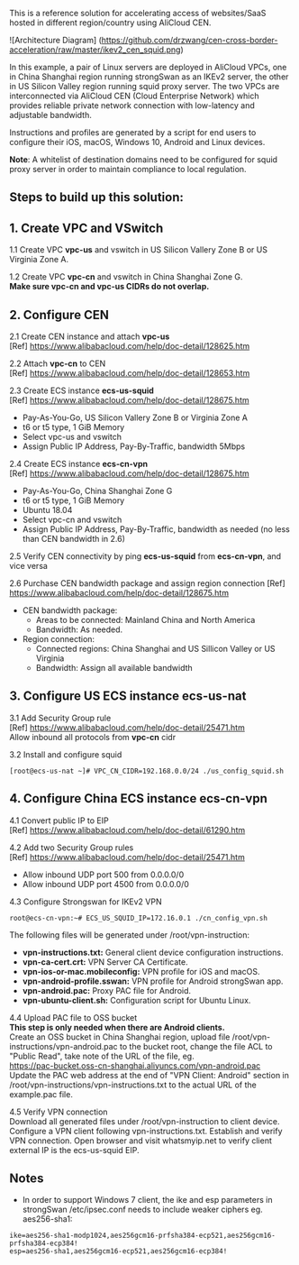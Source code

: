 This is a reference solution for accelerating access of websites/SaaS hosted in different region/country using AliCloud CEN.  

![Architecture Diagram] (https://github.com/drzwang/cen-cross-border-acceleration/raw/master/ikev2_cen_squid.png)

In this example, a pair of Linux servers are deployed in AliCloud VPCs, one in China Shanghai region running strongSwan as an IKEv2 server, the other in US Silicon Valley region running squid proxy server. The two VPCs are interconnected via AliCloud CEN (Cloud Enterprise Network) which provides reliable private network connection with low-latency and adjustable bandwidth.  

Instructions and profiles are generated by a script for end users to configure their iOS, macOS, Windows 10, Android and Linux devices.

**Note**: A whitelist of destination domains need to be configured for squid proxy server in order to maintain compliance to local regulation.

## Steps to build up this solution:

## 1. Create VPC and VSwitch  

1.1 Create VPC **vpc-us** and vswitch in US Silicon Vallery Zone B or US Virginia Zone A.  

1.2 Create VPC **vpc-cn** and vswitch in China Shanghai Zone G.  
**Make sure vpc-cn and vpc-us CIDRs do not overlap.**  

## 2. Configure CEN  

2.1 Create CEN instance and attach **vpc-us**  
[Ref] https://www.alibabacloud.com/help/doc-detail/128625.htm  

2.2 Attach **vpc-cn** to CEN  
[Ref] https://www.alibabacloud.com/help/doc-detail/128653.htm  

2.3 Create ECS instance **ecs-us-squid**  
[Ref] https://www.alibabacloud.com/help/doc-detail/128675.htm  
- Pay-As-You-Go, US Silicon Vallery Zone B or Virginia Zone A
- t6 or t5 type, 1 GiB Memory
- Select vpc-us and vswitch
- Assign Public IP Address, Pay-By-Traffic, bandwidth 5Mbps  

2.4 Create ECS instance **ecs-cn-vpn**  
[Ref] https://www.alibabacloud.com/help/doc-detail/128675.htm  
- Pay-As-You-Go, China Shanghai Zone G
- t6 or t5 type, 1 GiB Memory
- Ubuntu 18.04
- Select vpc-cn and vswitch
- Assign Public IP Address, Pay-By-Traffic, bandwidth as needed (no less than CEN bandwidth in 2.6)  

2.5 Verify CEN connectivity by ping **ecs-us-squid** from **ecs-cn-vpn**, and vice versa  

2.6 Purchase CEN bandwidth package and assign region connection
[Ref] https://www.alibabacloud.com/help/doc-detail/128675.htm  
- CEN bandwidth package:  
  - Areas to be connected: Mainland China and North America
  - Bandwidth: As needed.
- Region connection:
  - Connected regions: China Shanghai and US Sillicon Valley or US Virginia
  - Bandwidth: Assign all available bandwidth  

## 3. Configure US ECS instance ecs-us-nat

3.1 Add Security Group rule  
[Ref] https://www.alibabacloud.com/help/doc-detail/25471.htm  
Allow inbound all protocols from **vpc-cn** cidr  

3.2 Install and configure squid  
```
[root@ecs-us-nat ~]# VPC_CN_CIDR=192.168.0.0/24 ./us_config_squid.sh
```

## 4. Configure China ECS instance ecs-cn-vpn

4.1 Convert public IP to EIP  
[Ref] https://www.alibabacloud.com/help/doc-detail/61290.htm

4.2 Add two Security Group rules  
[Ref] https://www.alibabacloud.com/help/doc-detail/25471.htm
- Allow inbound UDP port 500 from 0.0.0.0/0
- Allow inbound UDP port 4500 from 0.0.0.0/0

4.3 Configure Strongswan for IKEv2 VPN  
```
root@ecs-cn-vpn:~# ECS_US_SQUID_IP=172.16.0.1 ./cn_config_vpn.sh
```
The following files will be generated under /root/vpn-instruction:
- **vpn-instructions.txt:** General client device configuration instructions.
- **vpn-ca-cert.crt:** VPN Server CA Certificate. 
- **vpn-ios-or-mac.mobileconfig:** VPN profile for iOS and macOS.
- **vpn-android-profile.sswan:** VPN profile for Android strongSwan app.
- **vpn-android.pac:** Proxy PAC file for Android.
- **vpn-ubuntu-client.sh:** Configuration script for Ubuntu Linux.

4.4 Upload PAC file to OSS bucket  
**This step is only needed when there are Android clients.**  
Create an OSS bucket in China Shanghai region, upload file /root/vpn-instructions/vpn-android.pac to the bucket root, change the file ACL to "Public Read", take note of the URL of the file, eg.  
https://pac-bucket.oss-cn-shanghai.aliyuncs.com/vpn-android.pac  
Update the PAC web address at the end of "VPN Client: Android" section in /root/vpn-instructions/vpn-instructions.txt to the actual URL of the example.pac file.

4.5 Verify VPN connection  
Download all generated files under /root/vpn-instruction to client device. Configure a VPN client following vpn-instructions.txt.   Establish and verify VPN connection. Open browser and visit whatsmyip.net to verify client external IP is the ecs-us-squid EIP.

## Notes
- In order to support Windows 7 client, the ike and esp parameters in strongSwan /etc/ipsec.conf needs to include weaker ciphers eg. aes256-sha1:
```
ike=aes256-sha1-modp1024,aes256gcm16-prfsha384-ecp521,aes256gcm16-prfsha384-ecp384!
esp=aes256-sha1,aes256gcm16-ecp521,aes256gcm16-ecp384!
```
